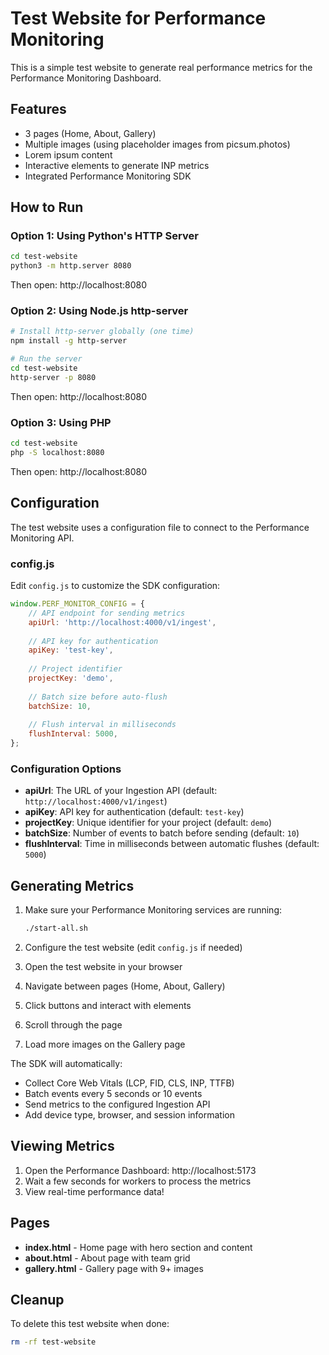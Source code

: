 # Test Website for Performance Monitoring

This is a simple test website to generate real performance metrics for the Performance Monitoring Dashboard.

## Features

- 3 pages (Home, About, Gallery)
- Multiple images (using placeholder images from picsum.photos)
- Lorem ipsum content
- Interactive elements to generate INP metrics
- Integrated Performance Monitoring SDK

## How to Run

### Option 1: Using Python's HTTP Server

```bash
cd test-website
python3 -m http.server 8080
```

Then open: http://localhost:8080

### Option 2: Using Node.js http-server

```bash
# Install http-server globally (one time)
npm install -g http-server

# Run the server
cd test-website
http-server -p 8080
```

Then open: http://localhost:8080

### Option 3: Using PHP

```bash
cd test-website
php -S localhost:8080
```

Then open: http://localhost:8080

## Configuration

The test website uses a configuration file to connect to the Performance Monitoring API.

### config.js

Edit `config.js` to customize the SDK configuration:

```javascript
window.PERF_MONITOR_CONFIG = {
    // API endpoint for sending metrics
    apiUrl: 'http://localhost:4000/v1/ingest',
    
    // API key for authentication
    apiKey: 'test-key',
    
    // Project identifier
    projectKey: 'demo',
    
    // Batch size before auto-flush
    batchSize: 10,
    
    // Flush interval in milliseconds
    flushInterval: 5000,
};
```

### Configuration Options

- **apiUrl**: The URL of your Ingestion API (default: `http://localhost:4000/v1/ingest`)
- **apiKey**: API key for authentication (default: `test-key`)
- **projectKey**: Unique identifier for your project (default: `demo`)
- **batchSize**: Number of events to batch before sending (default: `10`)
- **flushInterval**: Time in milliseconds between automatic flushes (default: `5000`)

## Generating Metrics

1. Make sure your Performance Monitoring services are running:
   ```bash
   ./start-all.sh
   ```

2. Configure the test website (edit `config.js` if needed)

3. Open the test website in your browser

4. Navigate between pages (Home, About, Gallery)

5. Click buttons and interact with elements

6. Scroll through the page

7. Load more images on the Gallery page

The SDK will automatically:
- Collect Core Web Vitals (LCP, FID, CLS, INP, TTFB)
- Batch events every 5 seconds or 10 events
- Send metrics to the configured Ingestion API
- Add device type, browser, and session information

## Viewing Metrics

1. Open the Performance Dashboard: http://localhost:5173
2. Wait a few seconds for workers to process the metrics
3. View real-time performance data!

## Pages

- **index.html** - Home page with hero section and content
- **about.html** - About page with team grid
- **gallery.html** - Gallery page with 9+ images

## Cleanup

To delete this test website when done:

```bash
rm -rf test-website
```

